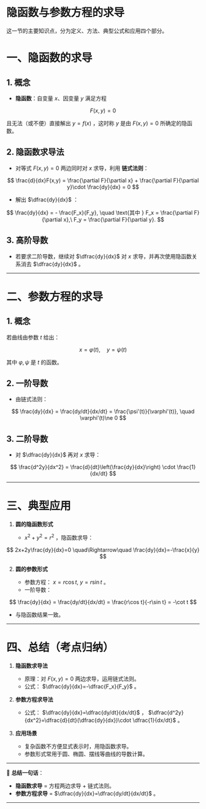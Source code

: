 
# 隐函数与参数方程的求导
这一节的主要知识点，分为定义、方法、典型公式和应用四个部分。


# 一、隐函数的求导

## 1. 概念

* **隐函数**：自变量 $x$、因变量 $y$ 满足方程

$$
F(x,y)=0
$$

  且无法（或不便）直接解出 $y=f(x)$ ，这时称 $y$ 是由 $F(x,y)=0$ 所确定的隐函数。

## 2. 隐函数求导法

* 对等式 $F(x,y)=0$ 两边同时对 $x$ 求导，利用 **链式法则**：

$$
\frac{d}{dx}F(x,y) = \frac{\partial F}{\partial x} + \frac{\partial F}{\partial y}\cdot \frac{dy}{dx} = 0
$$
* 解出 $\dfrac{dy}{dx}$ ：

$$
\frac{dy}{dx} = - \frac{F_x}{F_y}, \quad \text{其中 } F_x = \frac{\partial F}{\partial x},\ F_y = \frac{\partial F}{\partial y}.
$$

## 3. 高阶导数

* 若要求二阶导数，继续对 $\dfrac{dy}{dx}$ 对 $x$ 求导，并再次使用隐函数关系消去 $\dfrac{dy}{dx}$ 。

---

# 二、参数方程的求导

## 1. 概念

若曲线由参数 $t$ 给出：

$$
x = \varphi(t),\quad y = \psi(t)
$$

其中 $\varphi, \psi$ 是 $t$ 的函数。

## 2. 一阶导数

* 由链式法则：

$$
\frac{dy}{dx} = \frac{dy/dt}{dx/dt} = \frac{\psi'(t)}{\varphi'(t)}, \quad \varphi'(t)\ne 0
$$

## 3. 二阶导数

* 对 $\dfrac{dy}{dx}$ 再对 $x$ 求导：

$$
\frac{d^2y}{dx^2} = \frac{d}{dt}\left(\frac{dy}{dx}\right) \cdot \frac{1}{dx/dt}
$$

---

# 三、典型应用

1. **圆的隐函数形式**

   * $x^2+y^2=r^2$ ，隐函数求导：

$$
2x+2y\frac{dy}{dx}=0 \quad\Rightarrow\quad \frac{dy}{dx}=-\frac{x}{y}
$$

2. **圆的参数形式**

   * 参数方程： $x=r\cos t,\ y=r\sin t$ 。
   * 一阶导数：

$$
\frac{dy}{dx} = \frac{dy/dt}{dx/dt} = \frac{r\cos t}{-r\sin t} = -\cot t
$$
   * 与隐函数结果一致。

---

# 四、总结（考点归纳）

1. **隐函数求导法**

   * 原理：对 $F(x,y)=0$ 两边求导，运用链式法则。
   * 公式： $\dfrac{dy}{dx}=-\dfrac{F_x}{F_y}$ 。

2. **参数方程求导法**

   * 公式： $\dfrac{dy}{dx}=\dfrac{dy/dt}{dx/dt}$ ， $\dfrac{d^2y}{dx^2}=\dfrac{d}{dt}(\dfrac{dy}{dx})\cdot \dfrac{1}{dx/dt}$ 。

3. **应用场景**

   * 复杂函数不方便显式表示时，用隐函数求导。
   * 参数形式常用于圆、椭圆、摆线等曲线的导数计算。

---

📌 **总结一句话**：

* **隐函数求导** = 方程两边求导 + 链式法则。
* **参数方程求导** =  $\dfrac{dy}{dx}=\dfrac{dy/dt}{dx/dt}$ 。

---
